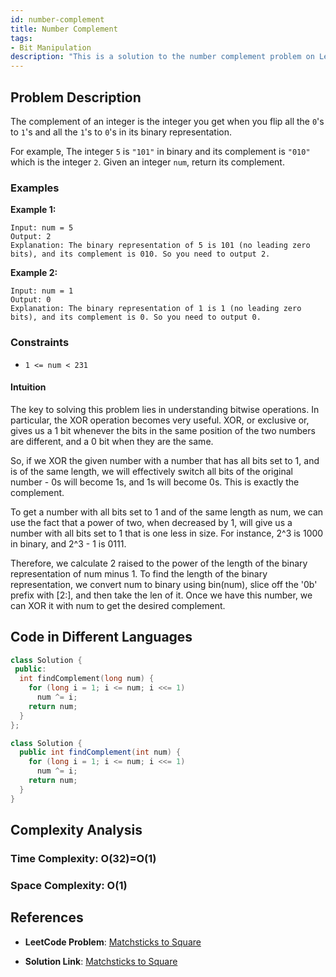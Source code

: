 ```yaml
---
id: number-complement
title: Number Complement
tags:
- Bit Manipulation
description: "This is a solution to the number complement problem on LeetCode."
---
```


## Problem Description

The complement of an integer is the integer you get when you flip all the `0`'s to `1`'s and all the `1`'s to `0`'s in its binary representation.

For example, The integer `5` is `"101"` in binary and its complement is `"010"` which is the integer `2`.
Given an integer `num`, return its complement.

### Examples

**Example 1:**
```
Input: num = 5
Output: 2
Explanation: The binary representation of 5 is 101 (no leading zero bits), and its complement is 010. So you need to output 2.
```

**Example 2:**

```
Input: num = 1
Output: 0
Explanation: The binary representation of 1 is 1 (no leading zero bits), and its complement is 0. So you need to output 0.
```

### Constraints

- `1 <= num < 231`

#### Intuition
The key to solving this problem lies in understanding bitwise operations. In particular, the XOR operation becomes very useful. XOR, or exclusive or, gives us a 1 bit whenever the bits in the same position of the two numbers are different, and a 0 bit when they are the same.

So, if we XOR the given number with a number that has all bits set to 1, and is of the same length, we will effectively switch all bits of the original number - 0s will become 1s, and 1s will become 0s. This is exactly the complement.

To get a number with all bits set to 1 and of the same length as num, we can use the fact that a power of two, when decreased by 1, will give us a number with all bits set to 1 that is one less in size. For instance, 2^3 is 1000 in binary, and 2^3 - 1 is 0111.

Therefore, we calculate 2 raised to the power of the length of the binary representation of num minus 1. To find the length of the binary representation, we convert num to binary using bin(num), slice off the '0b' prefix with [2:], and then take the len of it. Once we have this number, we can XOR it with num to get the desired complement.



## Code in Different Languages

<Tabs>
<TabItem value="cpp" label="C++">

```cpp
class Solution {
 public:
  int findComplement(long num) {
    for (long i = 1; i <= num; i <<= 1)
      num ^= i;
    return num;
  }
};

```
</TabItem>
<TabItem value="java" label="Java">

```java
class Solution {
  public int findComplement(int num) {
    for (long i = 1; i <= num; i <<= 1)
      num ^= i;
    return num;
  }
}
```
</TabItem>
</Tabs>

## Complexity Analysis

### Time Complexity: O(32)=O(1)

### Space Complexity: O(1)

## References

- **LeetCode Problem**: [Matchsticks to Square](https://leetcode.com/problems/number-complement/)

- **Solution Link**: [Matchsticks to Square](https://leetcode.com/problems/number-complement/solutions/)

